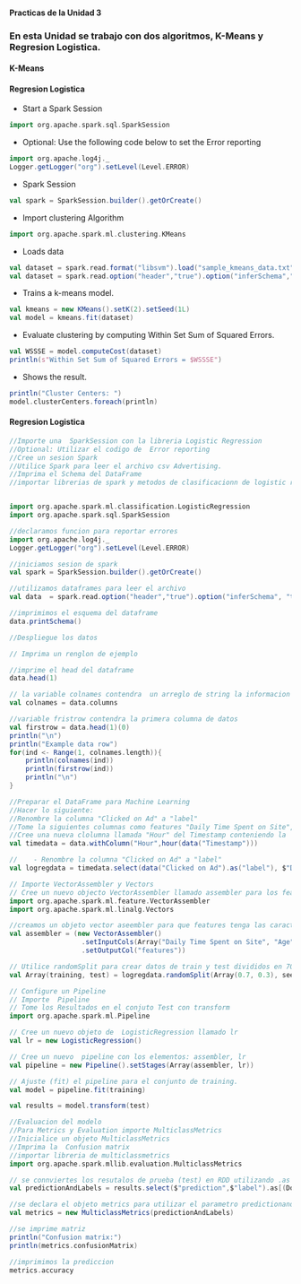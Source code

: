 #### Practicas de la Unidad 3
### En esta Unidad se trabajo con dos algoritmos, K-Means y Regresion Logistica.
#### K-Means
#### Regresion Logistica

* Start a Spark Session

```scala
import org.apache.spark.sql.SparkSession
```

* Optional: Use the following code below to set the Error reporting
```scala
import org.apache.log4j._
Logger.getLogger("org").setLevel(Level.ERROR)
```

 * Spark Session 
```scala
val spark = SparkSession.builder().getOrCreate()
```

* Import clustering Algorithm
```scala
import org.apache.spark.ml.clustering.KMeans
```

* Loads data
```scala
val dataset = spark.read.format("libsvm").load("sample_kmeans_data.txt")
val dataset = spark.read.option("header","true").option("inferSchema","true").csv("sample_kmeans_data.txt")
```

* Trains a k-means model.
```scala
val kmeans = new KMeans().setK(2).setSeed(1L)
val model = kmeans.fit(dataset)
```

* Evaluate clustering by computing Within Set Sum of Squared Errors.
```scala
val WSSSE = model.computeCost(dataset)
println(s"Within Set Sum of Squared Errors = $WSSSE")
```

* Shows the result.
```scala
println("Cluster Centers: ")
model.clusterCenters.foreach(println)
```


#### Regresion Logistica
```scala
//Importe una  SparkSession con la libreria Logistic Regression
//Optional: Utilizar el codigo de  Error reporting
//Cree un sesion Spark
//Utilice Spark para leer el archivo csv Advertising.
//Imprima el Schema del DataFrame
//importar librerias de spark y metodos de clasificacionn de logistic regression


import org.apache.spark.ml.classification.LogisticRegression
import org.apache.spark.sql.SparkSession
```
```scala
//declaramos funcion para reportar errores
import org.apache.log4j._
Logger.getLogger("org").setLevel(Level.ERROR)
```
```scala
//iniciamos sesion de spark
val spark = SparkSession.builder().getOrCreate()
```
```scala
//utilizamos dataframes para leer el archivo
val data  = spark.read.option("header","true").option("inferSchema", "true").format("csv").load("advertising.csv")
```
```scala
//imprimimos el esquema del dataframe 
data.printSchema()
```
```scala
//Despliegue los datos

// Imprima un renglon de ejemplo 
```
```scala
//imprime el head del dataframe
data.head(1)
```
```scala
// la variable colnames contendra  un arreglo de string la informacion de la primera columna.
val colnames = data.columns
```
```scala
//variable fristrow contendra la primera columna de datos
val firstrow = data.head(1)(0)
println("\n")
println("Example data row")
for(ind <- Range(1, colnames.length)){
    println(colnames(ind))
    println(firstrow(ind))
    println("\n")
}


```
```scala
//Preparar el DataFrame para Machine Learning
//Hacer lo siguiente:
//Renombre la columna "Clicked on Ad" a "label"
//Tome la siguientes columnas como features "Daily Time Spent on Site","Age","Area Income","Daily Internet Usage","Timestamp","Male"
//Cree una nueva clolumna llamada "Hour" del Timestamp conteniendo la  "Hour of the click"
val timedata = data.withColumn("Hour",hour(data("Timestamp")))
```
```scala
//    - Renombre la columna "Clicked on Ad" a "label"
val logregdata = timedata.select(data("Clicked on Ad").as("label"), $"Daily Time Spent on Site", $"Age", $"Area Income", $"Daily Internet Usage", $"Hour", $"Male")
```
```scala
// Importe VectorAssembler y Vectors
// Cree un nuevo objecto VectorAssembler llamado assembler para los feature
import org.apache.spark.ml.feature.VectorAssembler
import org.apache.spark.ml.linalg.Vectors
```
```scala
//creamos un objeto vector aseembler para que features tenga las caracteristicas que le indiquemos de las columnas indicadas
val assembler = (new VectorAssembler()
                  .setInputCols(Array("Daily Time Spent on Site", "Age","Area Income","Daily Internet Usage","Hour","Male"))
                  .setOutputCol("features"))
```
```scala
// Utilice randomSplit para crear datos de train y test divididos en 70/30 en 5 semillas
val Array(training, test) = logregdata.randomSplit(Array(0.7, 0.3), seed = 12345)
```
```scala
// Configure un Pipeline
// Importe  Pipeline
// Tome los Resultados en el conjuto Test con transform
import org.apache.spark.ml.Pipeline
```
```scala
// Cree un nuevo objeto de  LogisticRegression llamado lr
val lr = new LogisticRegression()
```
```scala
// Cree un nuevo  pipeline con los elementos: assembler, lr
val pipeline = new Pipeline().setStages(Array(assembler, lr))
```
```scala
// Ajuste (fit) el pipeline para el conjunto de training.
val model = pipeline.fit(training)
```
```scala
val results = model.transform(test)
```
```scala
//Evaluacion del modelo
//Para Metrics y Evaluation importe MulticlassMetrics
//Inicialice un objeto MulticlassMetrics 
//Imprima la  Confusion matrix
//importar libreria de multiclassmetrics
import org.apache.spark.mllib.evaluation.MulticlassMetrics
```
```scala
// se connviertes los resutalos de prueba (test) en RDD utilizando .as y .rdd
val predictionAndLabels = results.select($"prediction",$"label").as[(Double, Double)].rdd
```
```scala
//se declara el objeto metrics para utilizar el parametro predictionandlabels de multiclassmetrics
val metrics = new MulticlassMetrics(predictionAndLabels)
```
```scala
//se imprime matriz
println("Confusion matrix:")
println(metrics.confusionMatrix)
```
```scala
//imprimimos la prediccion 
metrics.accuracy
```
